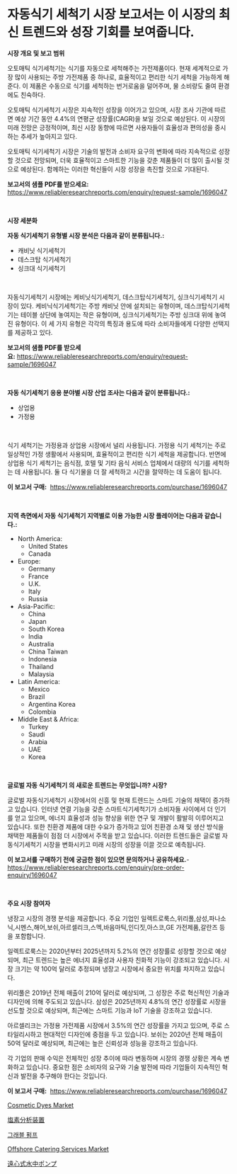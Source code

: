 <p><h1>자동식기 세척기 시장 보고서는 이 시장의 최신 트렌드와 성장 기회를 보여줍니다.</h1></p><p><strong>시장 개요 및 보고 범위</strong></p>
<p><p>오토매틱 식기세척기는 식기를 자동으로 세척해주는 가전제품이다. 현재 세계적으로 가장 많이 사용되는 주방 가전제품 중 하나로, 효율적이고 편리한 식기 세척을 가능하게 해준다. 이 제품은 수동으로 식기를 세척하는 번거로움을 덜어주며, 물 소비량도 줄여 환경에도 친숙하다. </p><p>오토매틱 식기세척기 시장은 지속적인 성장을 이어가고 있으며, 시장 조사 기관에 따르면 예상 기간 동안 4.4%의 연평균 성장률(CAGR)을 보일 것으로 예상된다. 이 시장의 미래 전망은 긍정적이며, 최신 시장 동향에 따르면 사용자들이 효율성과 편의성을 중시하는 추세가 높아지고 있다.</p><p>오토매틱 식기세척기 시장은 기술의 발전과 소비자 요구의 변화에 따라 지속적으로 성장할 것으로 전망되며, 더욱 효율적이고 스마트한 기능을 갖춘 제품들이 더 많이 출시될 것으로 예상된다. 함께하는 이러한 혁신들이 시장 성장을 촉진할 것으로 기대된다.</p></p>
<p><strong>보고서의 샘플 PDF를 받으세요:</strong> <a href="https://www.reliableresearchreports.com/enquiry/request-sample/1696047">https://www.reliableresearchreports.com/enquiry/request-sample/1696047</a></p>
<p>&nbsp;</p>
<p><strong>시장 세분화</strong></p>
<p><strong>자동 식기세척기 유형별 시장 분석은 다음과 같이 분류됩니다.:</strong></p>
<p><ul><li>캐비닛 식기세척기</li><li>데스크탑 식기세척기</li><li>싱크대 식기세척기</li></ul></p>
<p>&nbsp;</p>
<p><p>자동식기세척기 시장에는 케비닛식기세척기, 데스크탑식기세척기, 싱크식기세척기 시장이 있다. 케비닉식기세척기는 주방 캐비닛 안에 설치되는 유형이며, 데스크탑식기세척기는 테이블 상단에 놓여지는 작은 유형이며, 싱크식기세척기는 주방 싱크대 위에 놓여진 유형이다. 이 세 가지 유형은 각각의 특징과 용도에 따라 소비자들에게 다양한 선택지를 제공하고 있다.</p></p>
<p><strong>보고서의 샘플 PDF를 받으세요:</strong>&nbsp;<a href="https://www.reliableresearchreports.com/enquiry/request-sample/1696047">https://www.reliableresearchreports.com/enquiry/request-sample/1696047</a></p>
<p>&nbsp;</p>
<p><strong> 자동 식기세척기 응용 분야별 시장 산업 조사는 다음과 같이 분류됩니다.:</strong></p>
<p><ul><li>상업용</li><li>가정용</li></ul></p>
<p>&nbsp;</p>
<p><p>식기 세척기는 가정용과 상업용 시장에서 널리 사용됩니다. 가정용 식기 세척기는 주로 일상적인 가정 생활에서 사용되며, 효율적이고 편리한 식기 세척을 제공합니다. 반면에 상업용 식기 세척기는 음식점, 호텔 및 기타 음식 서비스 업체에서 대량의 식기를 세척하는 데 사용됩니다. 둘 다 식기물을 더 잘 세척하고 시간을 절약하는 데 도움이 됩니다.</p></p>
<p><strong>이 보고서 구매:</strong>&nbsp; <a href="https://www.reliableresearchreports.com/purchase/1696047">https://www.reliableresearchreports.com/purchase/1696047</a></p>
<p>&nbsp;</p>
<p><strong>지역 측면에서 자동 식기세척기 지역별로 이용 가능한 시장 플레이어는 다음과 같습니다.:</strong></p>
<p><ul>
    <li>
        North America:
        <ul>
            <li>United States</li>
            <li>Canada</li>
        </ul>
    </li>
    <li>
        Europe:
        <ul>
            <li>Germany</li>
            <li>France</li>
            <li>U.K.</li>
            <li>Italy</li>
            <li>Russia</li>
        </ul>
    </li>
    <li>
        Asia-Pacific:
        <ul>
            <li>China</li>
            <li>Japan</li>
            <li>South Korea</li>
            <li>India</li>
            <li>Australia</li>
            <li>China Taiwan</li>
            <li>Indonesia</li>
            <li>Thailand</li>
            <li>Malaysia</li>
        </ul>
    </li>
    <li>
        Latin America:
        <ul>
            <li>Mexico</li>
            <li>Brazil</li>
            <li>Argentina Korea</li>
            <li>Colombia</li>
        </ul>
    </li>
    <li>
        Middle East & Africa:
        <ul>
            <li>Turkey</li>
            <li>Saudi</li>
            <li>Arabia</li>
            <li>UAE</li>
            <li>Korea</li>
        </ul>
    </li>
    </ul></p>
<p>&nbsp;</p>
<p><strong>글로벌 자동 식기세척기 의 새로운 트렌드는 무엇입니까? 시장?</strong></p>
<p><p>글로벌 자동식기세척기 시장에서의 신흥 및 현재 트렌드는 스마트 기술의 채택이 증가하고 있습니다. 인터넷 연결 기능을 갖춘 스마트식기세척기가 소비자들 사이에서 더 인기를 얻고 있으며, 에너지 효율성과 성능 향상을 위한 연구 및 개발이 활발히 이루어지고 있습니다. 또한 친환경 제품에 대한 수요가 증가하고 있어 친환경 소재 및 생산 방식을 채택한 제품들이 점점 더 시장에서 주목을 받고 있습니다. 이러한 트렌드들은 글로벌 자동식기세척기 시장을 변화시키고 미래 시장의 성장을 이끌 것으로 예측됩니다.</p></p>
<p><strong>이 보고서를 구매하기 전에 궁금한 점이 있으면 문의하거나 공유하세요.</strong>- <a href="https://www.reliableresearchreports.com/enquiry/pre-order-enquiry/1696047">https://www.reliableresearchreports.com/enquiry/pre-order-enquiry/1696047</a></p>
<p>&nbsp;</p>
<p><strong>주요 시장 참여자</strong></p>
<p><p>냉장고 시장의 경쟁 분석을 제공합니다. 주요 기업인 일렉트로룩스,위리풀,삼성,파나소닉,시멘스,해어,보쉬,아르셀리크,스멕,바음마틱,인디짓,아스코,GE 가전제품,갈란즈 등을 포함합니다.</p><p>일렉트로룩스는 2020년부터 2025년까지 5.2%의 연간 성장률로 성장할 것으로 예상되며, 최근 트렌드는 높은 에너지 효율성과 사용자 친화적 기능이 강조되고 있습니다. 시장 크기는 약 100억 달러로 추정되며 냉장고 시장에서 중요한 위치를 차지하고 있습니다.</p><p>위리풀은 2019년 전체 매출이 210억 달러로 예상되며, 그 성장은 주로 혁신적인 기술과 디자인에 의해 주도되고 있습니다. 삼성은 2025년까지 4.8%의 연간 성장률로 시장을 선도할 것으로 예상되며, 최근에는 스마트 기능과 IoT 기술을 강조하고 있습니다.</p><p>아르셀리크는 가정용 가전제품 시장에서 3.5%의 연간 성장률을 가지고 있으며, 주로 스타일리시하고 현대적인 디자인에 중점을 두고 있습니다. 보쉬는 2020년 전체 매출이 50억 달러로 예상되며, 최근에는 높은 신뢰성과 성능을 강조하고 있습니다.</p><p>각 기업의 판매 수익은 전체적인 성장 추이에 따라 변동하며 시장의 경쟁 상황은 계속 변화하고 있습니다. 중요한 점은 소비자의 요구와 기술 발전에 따라 기업들이 지속적인 혁신과 발전을 추구해야 한다는 것입니다.</p></p>
<p><strong>이 보고서 구매:</strong>&nbsp;&nbsp;<a href="https://www.reliableresearchreports.com/purchase/1696047">https://www.reliableresearchreports.com/purchase/1696047</a></p>
<p><p><a href="https://github.com/Sinjinluong3e0awx2m195k76/Market-Research-Report-List-1/blob/main/cosmetic-dyes-market.md">Cosmetic Dyes Market</a></p><p><a href="https://github.com/cbigkbh02719/Market-Research-Report-List-1/blob/main/7241127191074.md">塩素分析装置</a></p><p><a href="https://medium.com/@hermanokutneva7878567/%EC%9E%90%EA%B0%88-%ED%8E%8C%ED%94%84-%EC%8B%9C%EC%9E%A5-%EC%8B%9C%EC%9E%A5-%EC%A0%90%EC%9C%A0%EC%9C%A8-%EC%8B%9C%EC%9E%A5-%EB%8F%99%ED%96%A5-%EB%B0%8F-%EB%AF%B8%EB%9E%98-%EC%84%B1%EC%9E%A5-%ED%83%90%EC%83%89-2d744ea28261">그래블 펌프</a></p><p><a href="https://issuu.com/reportprime-2/docs/offshore-catering-services-market-size-2030.pptx">Offshore Catering Services Market</a></p><p><a href="https://github.com/mreklxf44233/Market-Research-Report-List-1/blob/main/2927217191073.md">遠心式水中ポンプ</a></p></p>
